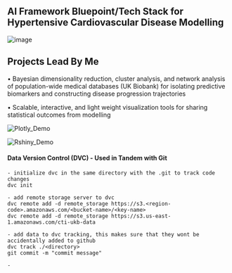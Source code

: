 ## AI Framework Bluepoint/Tech Stack for Hypertensive Cardiovascular Disease Modelling
![image](https://user-images.githubusercontent.com/29684281/187767345-a49e0ca8-d66f-4a0e-8057-6b35b33736fb.png)

## Projects Lead By Me
•	Bayesian dimensionality reduction, cluster analysis, and network analysis of population-wide medical databases (UK Biobank) for isolating predictive biomarkers and constructing disease progression trajectories

•	Scalable, interactive, and light weight visualization tools for sharing statistical outcomes from modelling

![Plotly_Demo](https://user-images.githubusercontent.com/29684281/177753046-d20de5fe-b60b-4b54-928b-d15dc5917caa.png)

![Rshiny_Demo](https://user-images.githubusercontent.com/29684281/177753060-3b01057d-e711-4a42-9106-7d2cec58ea29.png)

#### Data Version Control (DVC) - Used in Tandem with Git
```
- initialize dvc in the same directory with the .git to track code changes
dvc init

- add remote storage server to dvc
dvc remote add -d remote_storage https://s3.<region-code>.amazonaws.com/<bucket-name>/<key-name>
dvc remote add -d remote_storage https://s3.us-east-1.amazonaws.com/cti-ukb-data

- add data to dvc tracking, this makes sure that they wont be accidentally added to github
dvc track ./<directory>
git commit -m "commit message"

- 

```